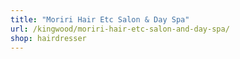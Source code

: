 ```yaml
---
title: "Moriri Hair Etc Salon & Day Spa"
url: /kingwood/moriri-hair-etc-salon-and-day-spa/
shop: hairdresser
---
```

